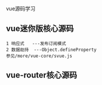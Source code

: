 vue源码学习

## vue迷你版核心源码
    1 响应式   ---发布订阅模式
    2 数据劫持  ---Object.defineProperty
    参见/more/vue-core/svue.js

## vue-router核心源码
